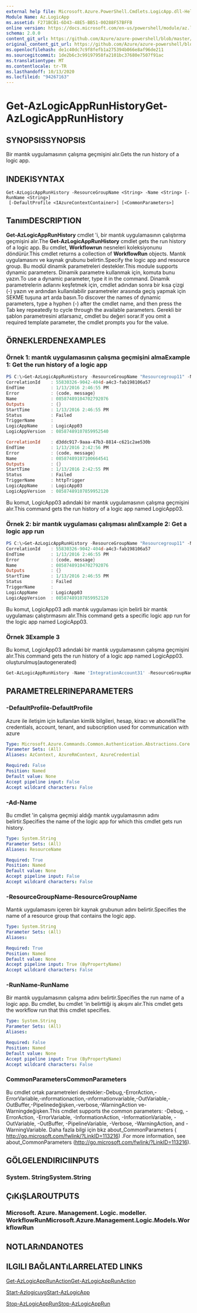```yaml
---
external help file: Microsoft.Azure.PowerShell.Cmdlets.LogicApp.dll-Help.xml
Module Name: Az.LogicApp
ms.assetid: F271BCB1-6D43-48E5-BB51-00288F57BFFB
online version: https://docs.microsoft.com/en-us/powershell/module/az.logicapp/get-azlogicapprunhistory
schema: 2.0.0
content_git_url: https://github.com/Azure/azure-powershell/blob/master/src/LogicApp/LogicApp/help/Get-AzLogicAppRunHistory.md
original_content_git_url: https://github.com/Azure/azure-powershell/blob/master/src/LogicApp/LogicApp/help/Get-AzLogicAppRunHistory.md
ms.openlocfilehash: de1c40dc7c9f8fefb1a275394b066e8af96de211
ms.sourcegitcommit: 1de2b6c3c99197958fa2101bc37680e7507f91ac
ms.translationtype: MT
ms.contentlocale: tr-TR
ms.lasthandoff: 10/13/2020
ms.locfileid: "94267163"
---
```

# <span data-ttu-id="5d8cb-101">Get-AzLogicAppRunHistory</span><span class="sxs-lookup"><span data-stu-id="5d8cb-101">Get-AzLogicAppRunHistory</span></span>

## <span data-ttu-id="5d8cb-102">SYNOPSIS</span><span class="sxs-lookup"><span data-stu-id="5d8cb-102">SYNOPSIS</span></span>
<span data-ttu-id="5d8cb-103">Bir mantık uygulamasının çalışma geçmişini alır.</span><span class="sxs-lookup"><span data-stu-id="5d8cb-103">Gets the run history of a logic app.</span></span>

## <span data-ttu-id="5d8cb-104">INDEKI</span><span class="sxs-lookup"><span data-stu-id="5d8cb-104">SYNTAX</span></span>

```
Get-AzLogicAppRunHistory -ResourceGroupName <String> -Name <String> [-RunName <String>]
 [-DefaultProfile <IAzureContextContainer>] [<CommonParameters>]
```

## <span data-ttu-id="5d8cb-105">Tanım</span><span class="sxs-lookup"><span data-stu-id="5d8cb-105">DESCRIPTION</span></span>
<span data-ttu-id="5d8cb-106">**Get-AzLogicAppRunHistory** cmdlet 'i, bir mantık uygulamasının çalıştırma geçmişini alır.</span><span class="sxs-lookup"><span data-stu-id="5d8cb-106">The **Get-AzLogicAppRunHistory** cmdlet gets the run history of a logic app.</span></span>
<span data-ttu-id="5d8cb-107">Bu cmdlet, **Workflowrun** nesneleri koleksiyonunu döndürür.</span><span class="sxs-lookup"><span data-stu-id="5d8cb-107">This cmdlet returns a collection of **WorkflowRun** objects.</span></span>
<span data-ttu-id="5d8cb-108">Mantık uygulamasını ve kaynak grubunu belirtin.</span><span class="sxs-lookup"><span data-stu-id="5d8cb-108">Specify the logic app and resource group.</span></span>
<span data-ttu-id="5d8cb-109">Bu modül dinamik parametreleri destekler.</span><span class="sxs-lookup"><span data-stu-id="5d8cb-109">This module supports dynamic parameters.</span></span>
<span data-ttu-id="5d8cb-110">Dinamik parametre kullanmak için, komuta bunu yazın.</span><span class="sxs-lookup"><span data-stu-id="5d8cb-110">To use a dynamic parameter, type it in the command.</span></span>
<span data-ttu-id="5d8cb-111">Dinamik parametrelerin adlarını keşfetmek için, cmdlet adından sonra bir kısa çizgi (-) yazın ve ardından kullanılabilir parametreler arasında geçiş yapmak için SEKME tuşuna art arda basın.</span><span class="sxs-lookup"><span data-stu-id="5d8cb-111">To discover the names of dynamic parameters, type a hyphen (-) after the cmdlet name, and then press the Tab key repeatedly to cycle through the available parameters.</span></span>
<span data-ttu-id="5d8cb-112">Gerekli bir şablon parametresini atlarsanız, cmdlet bu değeri sorar.</span><span class="sxs-lookup"><span data-stu-id="5d8cb-112">If you omit a required template parameter, the cmdlet prompts you for the value.</span></span>

## <span data-ttu-id="5d8cb-113">ÖRNEKLERDEN</span><span class="sxs-lookup"><span data-stu-id="5d8cb-113">EXAMPLES</span></span>

### <span data-ttu-id="5d8cb-114">Örnek 1: mantık uygulamasının çalışma geçmişini alma</span><span class="sxs-lookup"><span data-stu-id="5d8cb-114">Example 1: Get the run history of a logic app</span></span>
```powershell
PS C:\>Get-AzLogicAppRunHistory -ResourceGroupName "Resourcegroup11" -Name "LogicApp03"
CorrelationId    : 55830326-9042-404d-a4c3-fab198106a57
EndTime          : 1/13/2016 2:46:55 PM
Error            : {code, message}
Name             : 08587489104702792076
Outputs          : {}
StartTime        : 1/13/2016 2:46:55 PM
Status           : Failed
TriggerName      : 
LogicAppName     : LogicApp03
LogicAppVersion  : 08587489107859952540

CorrelationId    : d3ddc917-9aaa-47b3-8814-c621c2ae530b
EndTime          : 1/13/2016 2:42:56 PM
Error            : {code, message}
Name             : 08587489107100664541
Outputs          : {}
StartTime        : 1/13/2016 2:42:55 PM
Status           : Failed
TriggerName      : httpTrigger
LogicAppName     : LogicApp03
LogicAppVersion  : 08587489107859952120
```

<span data-ttu-id="5d8cb-115">Bu komut, LogicApp03 adındaki bir mantık uygulamasının çalışma geçmişini alır.</span><span class="sxs-lookup"><span data-stu-id="5d8cb-115">This command gets the run history of a logic app named LogicApp03.</span></span>

### <span data-ttu-id="5d8cb-116">Örnek 2: bir mantık uygulaması çalışması alın</span><span class="sxs-lookup"><span data-stu-id="5d8cb-116">Example 2: Get a logic app run</span></span>
```powershell
PS C:\>Get-AzLogicAppRunHistory -ResourceGroupName "Resourcegroup11" -Name "LogicApp03" -RunName "08587489104702792076"
CorrelationId    : 55830326-9042-404d-a4c3-fab198106a57
EndTime          : 1/13/2016 2:46:55 PM
Error            : {code, message}
Name             : 08587489104702792076
Outputs          : {}
StartTime        : 1/13/2016 2:46:55 PM
Status           : Failed
TriggerName      : 
LogicAppName     : LogicApp03
LogicAppVersion  : 08587489107859952120
```

<span data-ttu-id="5d8cb-117">Bu komut, LogicApp03 adlı mantık uygulaması için belirli bir mantık uygulaması çalıştırmasını alır.</span><span class="sxs-lookup"><span data-stu-id="5d8cb-117">This command gets a specific logic app run for the logic app named LogicApp03.</span></span>

### <span data-ttu-id="5d8cb-118">Örnek 3</span><span class="sxs-lookup"><span data-stu-id="5d8cb-118">Example 3</span></span>

<span data-ttu-id="5d8cb-119">Bu komut, LogicApp03 adındaki bir mantık uygulamasının çalışma geçmişini alır.</span><span class="sxs-lookup"><span data-stu-id="5d8cb-119">This command gets the run history of a logic app named LogicApp03.</span></span> <span data-ttu-id="5d8cb-120">oluşturulmuş</span><span class="sxs-lookup"><span data-stu-id="5d8cb-120">(autogenerated)</span></span>

```powershell <!-- Aladdin Generated Example --> 
Get-AzLogicAppRunHistory -Name 'IntegrationAccount31' -ResourceGroupName MyResourceGroup
```

## <span data-ttu-id="5d8cb-121">PARAMETRELERINE</span><span class="sxs-lookup"><span data-stu-id="5d8cb-121">PARAMETERS</span></span>

### <span data-ttu-id="5d8cb-122">-DefaultProfile</span><span class="sxs-lookup"><span data-stu-id="5d8cb-122">-DefaultProfile</span></span>
<span data-ttu-id="5d8cb-123">Azure ile iletişim için kullanılan kimlik bilgileri, hesap, kiracı ve abonelik</span><span class="sxs-lookup"><span data-stu-id="5d8cb-123">The credentials, account, tenant, and subscription used for communication with azure</span></span>

```yaml
Type: Microsoft.Azure.Commands.Common.Authentication.Abstractions.Core.IAzureContextContainer
Parameter Sets: (All)
Aliases: AzContext, AzureRmContext, AzureCredential

Required: False
Position: Named
Default value: None
Accept pipeline input: False
Accept wildcard characters: False
```

### <span data-ttu-id="5d8cb-124">-Ad</span><span class="sxs-lookup"><span data-stu-id="5d8cb-124">-Name</span></span>
<span data-ttu-id="5d8cb-125">Bu cmdlet 'in çalışma geçmişi aldığı mantık uygulamasının adını belirtir.</span><span class="sxs-lookup"><span data-stu-id="5d8cb-125">Specifies the name of the logic app for which this cmdlet gets run history.</span></span>

```yaml
Type: System.String
Parameter Sets: (All)
Aliases: ResourceName

Required: True
Position: Named
Default value: None
Accept pipeline input: False
Accept wildcard characters: False
```

### <span data-ttu-id="5d8cb-126">-ResourceGroupName</span><span class="sxs-lookup"><span data-stu-id="5d8cb-126">-ResourceGroupName</span></span>
<span data-ttu-id="5d8cb-127">Mantık uygulamasını içeren bir kaynak grubunun adını belirtir.</span><span class="sxs-lookup"><span data-stu-id="5d8cb-127">Specifies the name of a resource group that contains the logic app.</span></span>

```yaml
Type: System.String
Parameter Sets: (All)
Aliases:

Required: True
Position: Named
Default value: None
Accept pipeline input: True (ByPropertyName)
Accept wildcard characters: False
```

### <span data-ttu-id="5d8cb-128">-RunName</span><span class="sxs-lookup"><span data-stu-id="5d8cb-128">-RunName</span></span>
<span data-ttu-id="5d8cb-129">Bir mantık uygulamasının çalışma adını belirtir.</span><span class="sxs-lookup"><span data-stu-id="5d8cb-129">Specifies the run name of a logic app.</span></span>
<span data-ttu-id="5d8cb-130">Bu cmdlet, bu cmdlet 'in belirttiği iş akışını alır.</span><span class="sxs-lookup"><span data-stu-id="5d8cb-130">This cmdlet gets the workflow run that this cmdlet specifies.</span></span>

```yaml
Type: System.String
Parameter Sets: (All)
Aliases:

Required: False
Position: Named
Default value: None
Accept pipeline input: True (ByPropertyName)
Accept wildcard characters: False
```

### <span data-ttu-id="5d8cb-131">CommonParameters</span><span class="sxs-lookup"><span data-stu-id="5d8cb-131">CommonParameters</span></span>
<span data-ttu-id="5d8cb-132">Bu cmdlet ortak parametreleri destekler:-Debug,-ErrorAction,-ErrorVariable,-ınformationaction,-ınformationvariable,-OutVariable,-OutBuffer,-Pipelinedeğişken,-verbose,-WarningAction ve-Warningdeğişken.</span><span class="sxs-lookup"><span data-stu-id="5d8cb-132">This cmdlet supports the common parameters: -Debug, -ErrorAction, -ErrorVariable, -InformationAction, -InformationVariable, -OutVariable, -OutBuffer, -PipelineVariable, -Verbose, -WarningAction, and -WarningVariable.</span></span> <span data-ttu-id="5d8cb-133">Daha fazla bilgi için bkz about_CommonParameters ( http://go.microsoft.com/fwlink/?LinkID=113216) .</span><span class="sxs-lookup"><span data-stu-id="5d8cb-133">For more information, see about_CommonParameters (http://go.microsoft.com/fwlink/?LinkID=113216).</span></span>

## <span data-ttu-id="5d8cb-134">GÖLGELENDIRICI</span><span class="sxs-lookup"><span data-stu-id="5d8cb-134">INPUTS</span></span>

### <span data-ttu-id="5d8cb-135">System. String</span><span class="sxs-lookup"><span data-stu-id="5d8cb-135">System.String</span></span>

## <span data-ttu-id="5d8cb-136">ÇıKıŞLAR</span><span class="sxs-lookup"><span data-stu-id="5d8cb-136">OUTPUTS</span></span>

### <span data-ttu-id="5d8cb-137">Microsoft. Azure. Management. Logic. modeller. WorkflowRun</span><span class="sxs-lookup"><span data-stu-id="5d8cb-137">Microsoft.Azure.Management.Logic.Models.WorkflowRun</span></span>

## <span data-ttu-id="5d8cb-138">NOTLARıNDA</span><span class="sxs-lookup"><span data-stu-id="5d8cb-138">NOTES</span></span>

## <span data-ttu-id="5d8cb-139">ILGILI BAĞLANTıLAR</span><span class="sxs-lookup"><span data-stu-id="5d8cb-139">RELATED LINKS</span></span>

[<span data-ttu-id="5d8cb-140">Get-AzLogicAppRunAction</span><span class="sxs-lookup"><span data-stu-id="5d8cb-140">Get-AzLogicAppRunAction</span></span>](./Get-AzLogicAppRunAction.md)

[<span data-ttu-id="5d8cb-141">Start-Azlogicuyg</span><span class="sxs-lookup"><span data-stu-id="5d8cb-141">Start-AzLogicApp</span></span>](./Start-AzLogicApp.md)

[<span data-ttu-id="5d8cb-142">Stop-AzLogicAppRun</span><span class="sxs-lookup"><span data-stu-id="5d8cb-142">Stop-AzLogicAppRun</span></span>](./Stop-AzLogicAppRun.md)


